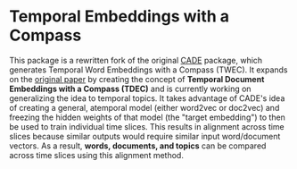 # Temporal Embeddings with a Compass

This package is a rewritten fork of the original [CADE](https://github.com/vinid/cade) package, which generates Temporal Word Embeddings with a Compass (TWEC).
It expands on the [original paper](https://ojs.aaai.org/index.php/AAAI/article/view/4594) by creating the concept of **Temporal Document Embeddings with a Compass (TDEC)** and is currently working on generalizing the idea to temporal topics.
It takes advantage of CADE's idea of creating a general, atemporal model (either word2vec or doc2vec) and freezing the hidden weights of that model (the "target embedding") to then be used to train individual time slices.
This results in alignment across time slices because similar outputs would require similar input word/document vectors.
As a result, **words, documents, and topics** can be compared across time slices using this alignment method.
